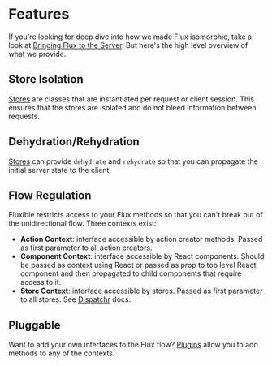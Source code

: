 # Features

If you're looking for deep dive into how we made Flux isomorphic, take a look at [Bringing Flux to the Server](/guides/bringing-flux-to-the-server.html). But here's the high level overview of what we provide.

## Store Isolation

[Stores](/guides/stores.html) are classes that are instantiated per request or client session. This ensures that the stores are isolated and do not bleed information between requests.

## Dehydration/Rehydration

[Stores](/guides/stores.html) can provide `dehydrate` and `rehydrate` so that you can propagate the initial server state to the client.

## Flow Regulation

Fluxible restricts access to your Flux methods so that you can't break out of the unidirectional flow. Three contexts exist:

 * **Action Context**: interface accessible by action creator methods. Passed as first parameter to all action creators.
 * **Component Context**: interface accessible by React components. Should be passed as context using React or passed as prop to top level React component and then propagated to child components that require access to it.
 * **Store Context**: interface accessible by stores. Passed as first parameter to all stores. See [Dispatchr](/api/dispatchr.html) docs.

## Pluggable

Want to add your own interfaces to the Flux flow? [Plugins](/guides/plugins.html) allow you to add methods to any of the contexts.
